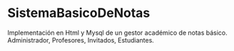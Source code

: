# SistemaBasicoDeNotas
Implementación en Html y Mysql de un gestor académico de notas básico. Administrador, Profesores, Invitados, Estudiantes.
